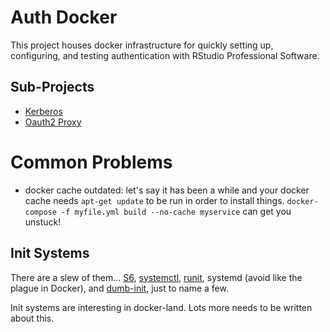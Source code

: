 # Auth Docker

This project houses docker infrastructure for quickly setting up, configuring, and testing authentication with RStudio Professional Software.

## Sub-Projects

- [Kerberos](./Kerberos.md)
- [Oauth2 Proxy](./oauth2.md)

# Common Problems

- docker cache outdated: let's say it has been a while and your docker cache needs `apt-get update` to be run in order to install things.  `docker-compose -f myfile.yml build --no-cache myservice` can get you unstuck! 

## Init Systems

There are a slew of them... [S6](todo), [systemctl](todo), [runit](todo), systemd (avoid like the plague in Docker), and [dumb-init](todo), just to name a few.

Init systems are interesting in docker-land.  Lots more needs to be written about this.

